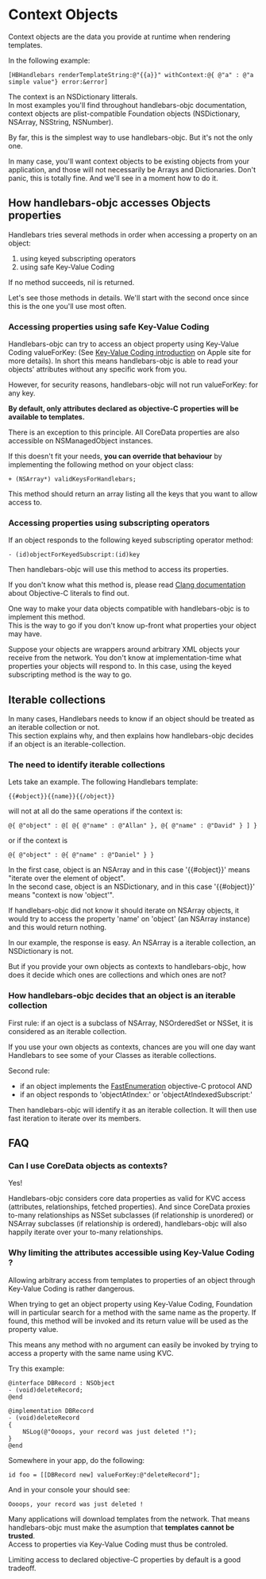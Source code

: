 # Context Objects #

Context objects are the data you provide at runtime when rendering templates. 

In the following example: 

```
[HBHandlebars renderTemplateString:@"{{a}}" withContext:@{ @"a" : @"a simple value"} error:&error]
```

The context is an NSDictionary litterals.  
In most examples you'll find throughout handlebars-objc documentation, context objects are plist-compatible Foundation objects (NSDictionary, NSArray, NSString, NSNumber). 

By far, this is the simplest way to use handlebars-objc. But it's not the only one.

In many case, you'll want context objects to be existing objects from your application, and those will not necessarily be Arrays and Dictionaries.
Don't panic, this is totally fine. And we'll see in a moment how to do it.


## How handlebars-objc accesses Objects properties ##

Handlebars tries several methods in order when accessing a property on an object: 

 1. using keyed subscripting operators 
 2. using safe Key-Value Coding 

If no method succeeds, nil is returned. 

Let's see those methods in details. We'll start with the second once since this is the one you'll use most often.

### Accessing properties using safe Key-Value Coding ###

Handlebars-objc can try to access an object property using Key-Value Coding valueForKey: (See [Key-Value Coding introduction](https://developer.apple.com/library/mac/documentation/Cocoa/Conceptual/KeyValueCoding/Articles/Overview.html) on Apple site for more details). 
In short this means handlebars-objc is able to read your objects' attributes without any specific work from you. 

However, for security reasons, handlebars-objc will not run valueForKey: for any key.

**By default, only attributes declared as objective-C properties will be available to templates.**

There is an exception to this principle. All CoreData properties are also accessible on NSManagedObject instances. 

If this doesn't fit your needs, **you can override that behaviour** by implementing the following method on your object class: 

```objc
+ (NSArray*) validKeysForHandlebars;
```

This method should return an array listing all the keys that you want to allow access to.

### Accessing properties using subscripting operators ###

If an object responds to the following keyed subscripting operator method: 

```objc
- (id)objectForKeyedSubscript:(id)key
```

Then handlebars-objc will use this method to access its properties. 

If you don't know what this method is, please read [Clang documentation](http://clang.llvm.org/docs/ObjectiveCLiterals.html) about Objective-C literals to find out. 

One way to make your data objects compatible with handlebars-objc is to implement this method.  
This is the way to go if you don't know up-front what properties your object may have.

Suppose your objects are wrappers around arbitrary XML objects your receive from the network. You don't know at implementation-time what properties your objects will respond to.
In this case, using the keyed subscripting method is the way to go. 

## Iterable collections ##

In many cases, Handlebars needs to know if an object should be treated as an iterable collection or not.  
This section explains why, and then explains how handlebars-objc decides if an object is an iterable-collection.

### The need to identify iterable collections ###

Lets take an example. The following Handlebars template: 

```
{{#object}}{{name}}{{/object}}
```

will not at all do the same operations if the context is: 

```
@{ @"object" : @[ @{ @"name" : @"Allan" }, @{ @"name" : @"David" } ] }
```

or if the context is 
```
@{ @"object" : @{ @"name" : @"Daniel" } }
```

In the first case, object is an NSArray and in this case '{{#object}}' means "iterate over the element of object".  
In the second case, object is an NSDictionary, and in this case '{{#object}}' means "context is now 'object'".

If handlebars-objc did not know it should iterate on NSArray objects, it would try to access the property 'name' on 'object' (an NSArray instance) and this would return nothing. 

In our example, the response is easy. An NSArray is a iterable collection, an NSDictionary is not. 

But if you provide your own objects as contexts to handlebars-objc, how does it decide which ones are collections and which ones are not? 

### How handlebars-objc decides that an object is an iterable collection ###

First rule: if an oject is a subclass of NSArray, NSOrderedSet or NSSet, it is considered as an iterable collection. 

If you use your own objects as contexts, chances are you will one day want Handlebars to see some of your Classes as iterable collections. 

Second rule: 
 - if an object implements the [FastEnumeration](https://developer.apple.com/library/ios/documentation/cocoa/Reference/NSFastEnumeration_protocol/Reference/NSFastEnumeration.html) objective-C protocol 
AND
 - if an object responds to 'objectAtIndex:' or 'objectAtIndexedSubscript:'
 
Then handlebars-objc will identify it as an iterable collection. It will then use fast iteration to iterate over its members. 


## FAQ ##

### Can I use CoreData objects as contexts? ###

Yes!

Handlebars-objc considers core data properties as valid for KVC access (attributes, relationships, fetched properties). 
And since CoreData proxies to-many relationships as NSSet subclasses (if relationship is unordered) or NSArray subclasses (if relationship is ordered), handlebars-objc will also happily iterate over your to-many relationships. 

### Why limiting the attributes accessible using Key-Value Coding ? ###

Allowing arbitrary access from templates to properties of an object through Key-Value Coding is rather dangerous.

When trying to get an object property using Key-Value Coding, Foundation will in particular search for a method with the same name as the property. 
If found, this method will be invoked and its return value will be used as the property value. 

This means any method with no argument can easily be invoked by trying to access a property with the same name using KVC.

Try this example: 

```objc
@interface DBRecord : NSObject
- (void)deleteRecord;
@end

@implementation DBRecord
- (void)deleteRecord
{
    NSLog(@"Oooops, your record was just deleted !");
}
@end
```

Somewhere in your app, do the following: 

```objc
id foo = [[DBRecord new] valueForKey:@"deleteRecord"];
```

And in your console your should see: 

```
Oooops, your record was just deleted !
```


Many applications will download templates from the network. That means handlebars-objc must make the asumption that **templates cannot be trusted**.  
Access to properties via Key-Value Coding must thus be controled. 

Limiting access to declared objective-C properties by default is a good tradeoff.




